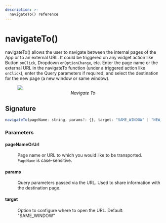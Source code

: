 ```yaml
---
description: >-
  navigateTo() reference
---
```


# navigateTo()

navigateTo() allows the user to navigate between the internal pages of the App or to an external URL. It could be triggered on any widget action like Button `onClick`, Dropdown `onOptionChange`, etc. Enter the page name or the external URL in the navigateTo function (under a triggered action like `onClick`), enter the Query parameters if required, and select the destination for the new page (a new window or same window).


<figure>
    <img src="/img/nav-to-action.png" style={{width:"700px", height:"auto"}}alt="Navigate To" />
    <figcaption align="center" ><i>Navigate To</i></figcaption>
</figure>

## Signature

```javascript
navigateTo(pageName: string, params?: {}, target: "SAME_WINDOW" | "NEW_WINDOW") -> Promise
```

### Parameters

#### pageNameOrUrl

<dd>

Page name or URL to which you would like to be transported. `PageName` is case-sensitive.

</dd>

#### params

<dd>

Query parameters passed via the URL. Used to share information with the destination page.

</dd>

#### target

<dd>


Option to configure where to open the URL. Default: "SAME\_WINDOW"

</dd>

